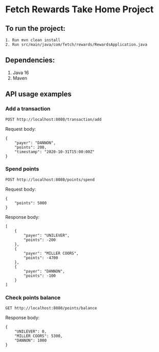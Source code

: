 # Fetch Rewards Take Home Project

## To run the project:
```
1. Run mvn clean install
2. Run src/main/java/com/fetch/rewards/RewardsApplication.java
```

## Dependencies:

1. Java 16
2. Maven

## API usage examples

### Add a transaction

`POST http://localhost:8080/transaction/add`

Request body:
```
{
    "payer": "DANNON",
    "points": 200,
    "timestamp": "2020-10-31T15:00:00Z"
}
```


### Spend points

`POST http://localhost:8080/points/spend`

Request body:
```
{
    "points": 5000
}
```

Response body:
```
[
    {
        "payer": "UNILEVER",
        "points": -200
    },
    {
        "payer": "MILLER COORS",
        "points": -4700
    },
    {
        "payer": "DANNON",
        "points": -100
    }
]
```

### Check points balance

`GET http://localhost:8080/points/balance`

Response body:

```
{
    "UNILEVER": 0,
    "MILLER COORS": 5300,
    "DANNON": 1000
}
```
